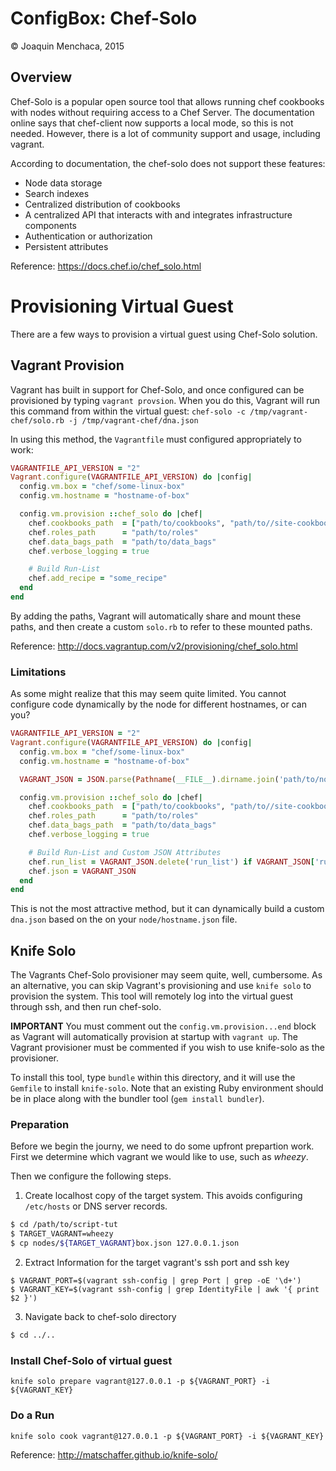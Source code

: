 # ConfigBox: Chef-Solo

© Joaquin Menchaca, 2015

## Overview

Chef-Solo is a popular open source tool that allows running chef cookbooks with nodes without requiring access to a Chef Server.  The documentation online says that chef-client now supports a local mode, so this is not needed.  However, there is a lot of community support and usage, including vagrant.

According to documentation, the chef-solo does not support these features:

* Node data storage
* Search indexes
* Centralized distribution of cookbooks
* A centralized API that interacts with and integrates infrastructure components
* Authentication or authorization
* Persistent attributes

Reference: https://docs.chef.io/chef_solo.html

# Provisioning Virtual Guest

There are a few ways to provision a virtual guest using Chef-Solo solution.

## Vagrant Provision

Vagrant has built in support for Chef-Solo, and once configured can be provisioned by typing `vagrant provsion`.  When you do this, Vagrant will run this command from within the virtual guest: `chef-solo -c /tmp/vagrant-chef/solo.rb -j /tmp/vagrant-chef/dna.json`

In using this method, the `Vagrantfile` must configured appropriately to work:

```ruby
VAGRANTFILE_API_VERSION = "2"
Vagrant.configure(VAGRANTFILE_API_VERSION) do |config|
  config.vm.box = "chef/some-linux-box"
  config.vm.hostname = "hostname-of-box"

  config.vm.provision ::chef_solo do |chef|
    chef.cookbooks_path  = ["path/to/cookbooks", "path/to//site-cookbooks"]
    chef.roles_path      = "path/to/roles"
    chef.data_bags_path  = "path/to/data_bags"
    chef.verbose_logging = true

    # Build Run-List
    chef.add_recipe = "some_recipe"
  end
end
```

By adding the paths, Vagrant will automatically share and mount these paths, and then create a custom `solo.rb` to refer to these mounted paths.

Reference: http://docs.vagrantup.com/v2/provisioning/chef_solo.html

### Limitations

As some might realize that this may seem quite limited.  You cannot configure code dynamically by the node for different hostnames, or can you?

```ruby
VAGRANTFILE_API_VERSION = "2"
Vagrant.configure(VAGRANTFILE_API_VERSION) do |config|
  config.vm.box = "chef/some-linux-box"
  config.vm.hostname = "hostname-of-box"

  VAGRANT_JSON = JSON.parse(Pathname(__FILE__).dirname.join('path/to/nodes', "#{config.vm.hostname}.json").read)

  config.vm.provision ::chef_solo do |chef|
    chef.cookbooks_path  = ["path/to/cookbooks", "path/to//site-cookbooks"]
    chef.roles_path      = "path/to/roles"
    chef.data_bags_path  = "path/to/data_bags"
    chef.verbose_logging = true

    # Build Run-List and Custom JSON Attributes
    chef.run_list = VAGRANT_JSON.delete('run_list') if VAGRANT_JSON['run_list']
    chef.json = VAGRANT_JSON
  end
end  
```

This is not the most attractive method, but it can dynamically build a custom `dna.json` based on the on your `node/hostname.json` file.

## Knife Solo

The Vagrants Chef-Solo provisioner may seem quite, well, cumbersome.  As an alternative, you can skip Vagrant's provisioning and use `knife solo` to provision the system.  This tool will remotely log into the virtual guest through ssh, and then run chef-solo.

**IMPORTANT** You must comment out the `config.vm.provision...end` block as Vagrant will automatically provision at startup with `vagrant up`.  The Vagrant provisioner must be commented if you wish to use knife-solo as the provisioner.

To install this tool, type `bundle` within this directory, and it will use the `Gemfile` to install `knife-solo`.  Note that an existing Ruby environment should be in place along with the bundler tool (`gem install bundler`).

### Preparation

Before we begin the journy, we need to do some upfront prepartion work.  First we determine which vagrant we would like to use, such as *wheezy*.

Then we configure the following steps.

1. Create localhost copy of the target system.  This avoids configuring `/etc/hosts` or DNS server records.

```bash
$ cd /path/to/script-tut
$ TARGET_VAGRANT=wheezy
$ cp nodes/${TARGET_VAGRANT}box.json 127.0.0.1.json
```

2. Extract Information for the target vagrant's ssh port and ssh key

```$ cd /path/to/script-tut/configbox/chef-solo/vagrants/${TARGET_VAGRANT}
$ VAGRANT_PORT=$(vagrant ssh-config | grep Port | grep -oE '\d+')
$ VAGRANT_KEY=$(vagrant ssh-config | grep IdentityFile | awk '{ print $2 }')
```

3. Navigate back to chef-solo directory

```bash
$ cd ../..
```

### Install Chef-Solo of virtual guest

`knife solo prepare vagrant@127.0.0.1 -p ${VAGRANT_PORT} -i ${VAGRANT_KEY}`

### Do a Run

`knife solo cook vagrant@127.0.0.1 -p ${VAGRANT_PORT} -i ${VAGRANT_KEY}`

Reference: http://matschaffer.github.io/knife-solo/
